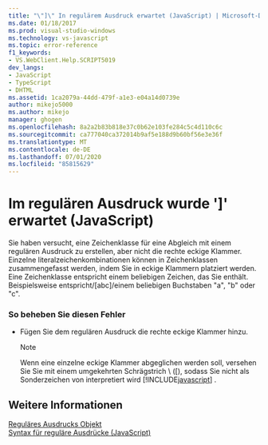 ```yaml
---
title: "\"]\" In regulärem Ausdruck erwartet (JavaScript) | Microsoft-Dokumentation"
ms.date: 01/18/2017
ms.prod: visual-studio-windows
ms.technology: vs-javascript
ms.topic: error-reference
f1_keywords:
- VS.WebClient.Help.SCRIPT5019
dev_langs:
- JavaScript
- TypeScript
- DHTML
ms.assetid: 1ca2079a-44dd-479f-a1e3-e04a14d0739e
author: mikejo5000
ms.author: mikejo
manager: ghogen
ms.openlocfilehash: 8a2a2b83b818e37c0b62e103fe284c5c4d110c6c
ms.sourcegitcommit: ca777040ca372014b9af5e188d9b60bf56e3e36f
ms.translationtype: MT
ms.contentlocale: de-DE
ms.lasthandoff: 07/01/2020
ms.locfileid: "85815629"
---
```

# <a name="expected--in-regular-expression-javascript"></a>Im regulären Ausdruck wurde ']' erwartet (JavaScript)
Sie haben versucht, eine Zeichenklasse für eine Abgleich mit einem regulären Ausdruck zu erstellen, aber nicht die rechte eckige Klammer. Einzelne literalzeichenkombinationen können in Zeichenklassen zusammengefasst werden, indem Sie in eckige Klammern platziert werden. Eine Zeichenklasse entspricht einem beliebigen Zeichen, das Sie enthält. Beispielsweise entspricht/[abc]/einem beliebigen Buchstaben "a", "b" oder "c".  
  
### <a name="to-correct-this-error"></a>So beheben Sie diesen Fehler  
  
- Fügen Sie dem regulären Ausdruck die rechte eckige Klammer hinzu.  
  
    > [!NOTE]
    > Wenn eine einzelne eckige Klammer abgeglichen werden soll, versehen Sie Sie mit einem umgekehrten Schrägstrich \\ ([), sodass Sie nicht als Sonderzeichen von interpretiert wird [!INCLUDE[javascript](../../javascript/includes/javascript-md.md)] .  
  
## <a name="see-also"></a>Weitere Informationen  
 [Reguläres Ausdrucks Objekt](../../javascript/reference/regular-expression-object-javascript.md)   
 [Syntax für reguläre Ausdrücke (JavaScript)](https://msdn.microsoft.com/library/1400241x)